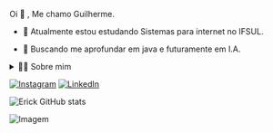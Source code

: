 <!--título-->


<!-- Presentation -->
<p>
    Oi 👋 , Me chamo Guilherme.

  - 🌱 Atualmente estou estudando Sistemas para internet no IFSUL.

  - 🔭 Buscando me aprofundar em java e futuramente em I.A.
</p>

<!-- Dropdown -->
<details>
  <summary>👨‍💻 Sobre mim</summary>

  - 💬 Tenho 22 anos, atualmente morando em Pelotas-RS. Estou aprendendo inglês e pretendendo aprender java.
</details>

<!-- Links -->
[![Instagram](https://img.shields.io/badge/Instagram-E4405F?style=for-the-badge&logo=instagram&logoColor=white)](https://www.instagram.com/guilherme_hmd/)
[![LinkedIn](https://img.shields.io/badge/LinkedIn-0077B5?style=for-the-badge&logo=linkedin&logoColor=white)](https://www.linkedin.com/in/guilherme-dravanz/)

<!-- GithubStats -->
![Erick GitHub stats](https://github-readme-stats.vercel.app/api?username=oerique&show_icons=true&theme=gotham)


<!-- GIF -->
<p align="left">
  <img align="center" src="https://i.pinimg.com/originals/aa/df/9d/aadf9d097b89e17176ad1e5151fe655f.gif" alt="Imagem">
</p>
